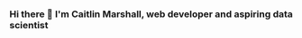 ### Hi there 👋 I'm Caitlin Marshall, web developer and aspiring data scientist

<!--
**caitlinpmarshall/caitlinpmarshall** is a ✨ _special_ ✨ repository because its `README.md` (this file) appears on your GitHub profile.

Here are some ideas to get you started:

- 🔭 I’m currently working on <a href="https://github.com/OpenMaine/rent-calculator">Open Maine Rent Calculator and also a blog about <a href="https://blog.caitlinpmarshall.com/" target="_blank">computers & the climate</a>.
- 🌱 I’m currently learning <strong>JavaScript, Python</strong>
- 👯 I’m looking to collaborate on <strong>Jcivic tech and climate solutions</strong>
- 🤔 I’m looking for help with ...
- 💻 See more of my portfolio at <a href="https://www.caitlinpmarshall.com target="_blank">www.caitlinpmarshall.com</a>
- 😄 Pronouns: she/her
- ⚡ Fun fact: I can wiggle my ears, just like an old grandpa.  
-->

